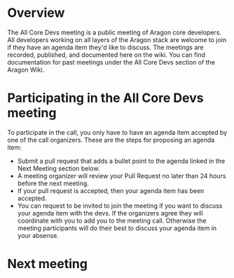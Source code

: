 # Overview

The All Core Devs meeting is a public meeting of Aragon core developers. All developers working on all layers of the Aragon stack are welcome to join if they have an agenda item they'd like to discuss. The meetings are recorded, published, and documented here on the wiki. You can find documentation for past meetings under the All Core Devs section of the Aragon Wiki.

# Participating in the All Core Devs meeting
To participate in the call, you only have to have an agenda item accepted by one of the call organizers. These are the steps for proposing an agenda item:

- Submit a pull request that adds a bullet point to the agenda linked in the Next Meeting section below.
- A meeting organizer will review your Pull Request no later than 24 hours before the next meeting.
- If your pull request is accepted, then your agenda item has been accepted.
- You can request to be invited to join the meeting if you want to discuss your agenda item with the devs. If the organizers agree they will coordinate with you to add you to the meeting call. Otherwise the meeting participants will do their best to discuss your agenda item in your absense.

# Next meeting
